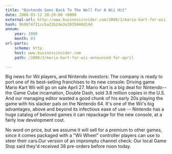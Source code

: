```yaml
---
title: "Nintendo Goes Back To The Well For A Wii Hit"
date: 2008-03-12 20:28:00 +0000
external-url: http://www.businessinsider.com/2008/3/mario-kart-for-wii-announced-for-april
hash: 9b9874721ccba22b2de2e2835040d14d
annum:
    year: 2008
    month: 03
url-parts:
    scheme: http
    host: www.businessinsider.com
    path: /2008/3/mario-kart-for-wii-announced-for-april

---
```


Big news for Wii players, and Nintendo investors: The company is ready to port one of its best-selling franchises to its new console:  Driving game Mario Kart Wii will go on sale April 27. Mario Kart is a big deal for Nintendo--the Game Cube incarnation, Double Dash, sold 3.8 million copies in the U.S. And our managing editor wasted a good chunk of his early 20s playing the game with his slacker pals on the Nintendo 64. It's one of the Wii's big advantages, above and beyond its infectious ease of use -- Nintendo has a huge catalog of beloved games it can repackage for the new console, at a fairly low development cost.

No word on price, but we assume it will sell for a premium to other games, since it comes packaged with a "Wii Wheel" controller players can use to steer their cars.Our version of an impromptu channel check: Our local Game Stop said they'd received 38 pre-orders before noon today.
